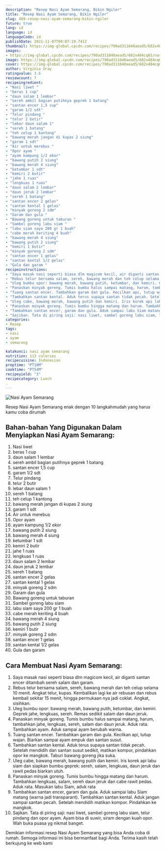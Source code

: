 ```yaml
---
description: "Resep Nasi Ayam Semarang, Bikin Ngiler"
title: "Resep Nasi Ayam Semarang, Bikin Ngiler"
slug: 469-resep-nasi-ayam-semarang-bikin-ngiler
future: true
lang: id
language: id
languageCode: id
publishDate: 2021-11-07T09:07:19.741Z 
thumbnail: https://img-global.cpcdn.com/recipes/790ad311040aead5/682x484cq65/nasi-ayam-semarang-foto-resep-utama.png
images:
- https://img-global.cpcdn.com/recipes/790ad311040aead5/682x484cq65/nasi-ayam-semarang-foto-resep-utama.png
image: https://img-global.cpcdn.com/recipes/790ad311040aead5/682x484cq65/nasi-ayam-semarang-foto-resep-utama.png
cover: https://img-global.cpcdn.com/recipes/790ad311040aead5/682x484cq65/nasi-ayam-semarang-foto-resep-utama.png
author: Virginia Gray
ratingvalue: 3.6
reviewcount: 7
recipeingredient:
- "Nasi liwet "
- "beras 1 cup"
- "daun salam 1 lembar"
- "sereh ambil bagian putihnya geprek 1 batang"
- "santan encer 1,5 cup"
- "garam 1/2 sdt"
- "Telur pindang "
- "telur 2 butir"
- "lebar daun salam 1"
- "sereh 1 batang"
- "teh celup 1 kantong"
- "bawang merah jangan di kupas 2 siung"
- "garam 1 sdt"
- "Air untuk merebus "
- "Opor ayam "
- "ayam kampung 1/2 ekor"
- "bawang putih 2 siung"
- "bawang merah 4 siung"
- "ketumbar 1 sdt"
- "kemiri 2 butir"
- "jahe 1 ruas"
- "lengkuas 1 ruas"
- "daun salam 2 lembar"
- "daun jeruk 2 lembar"
- "sereh 1 batang"
- "santan encer 2 gelas"
- "santan kental 1 gelas"
- "minyak goreng 2 sdm"
- "Garam dan gula "
- "Bawang goreng untuk taburan "
- "Sambel goreng labu siam "
- "labu siam saya 200 gr 1 buah"
- "cabe merah keriting 4 buah"
- "bawang merah 4 siung"
- "bawang putih 2 siung"
- "kemiri 1 butir"
- "minyak goreng 2 sdm"
- "santan encer 1 gelas"
- "santan kental 1/2 gelas"
- "Gula dan garam "
recipeinstructions:
- "Saya masak nasi seperti biasa dlm magicom kecil, air diganti santan encer ditambah sereh salam dan garam."
- "Rebus telur bersama salam, sereh, bawang merah dan teh celup selama 10 menit. Angkat telur, kupas. Kembalikan lagi ke air rebusan dan rebus kembali sekitar 15 menit, hingga permukaan nya jadi coklat. Angkat, sisihkan."
- "Uleg bumbu opor: bawang merah, bawang putih, ketumbar, dan kemiri. Geprek jahe, lengkuas, sereh. Remas sedikit salam dan daun jeruk."
- "Panaskan minyak goreng. Tumis bumbu halus sampai matang, harum, tambahkan jahe, lengkuas, sereh, salam dan daun jeruk. Aduk rata. Tambahkan ayam. Aduk sampai ayam berubah warna."
- "Tuang santan encer. Tambahkan garam dan gula. Kecilkan api, tutup wajan. Biarkan sampai ayam empuk dan santan susut."
- "Tambahkan santan kental. Aduk terus supaya santan tidak pecah. Setelah mendidih dan santan susut sedikit, matikan kompor, pindahkan opor ke mangkok. Taburi bawang goreng jika suka."
- "Uleg cabe, bawang merah, bawang putih dan kemiri. Iris korek api labu siam dan siapkan bumbu geprek: sereh, salam, lengkuas, daun jeruk dan rawit pedas biarkan utuh."
- "Panaskan minyak goreng. Tumis bumbu hingga matang dan harum. Tambahkan lengkuas, salam, sereh daun jeruk dan cabe rawit pedas. Aduk rata. Masukan labu Siam, aduk rata"
- "Tambahkan santan encer, garam dan gula. Aduk sampai labu Siam matang (warna jadi transparant). Tambahkan santan kental. Aduk jangan sampai santan pecah. Setelah mendidih matikan kompor. Pindahkan ke mangkok."
- "Sajikan. Tata di piring saji: nasi liwet, sambel goreng labu siam, telur pindang dan opor ayam. Ayam bisa di suwir, siram dengan kuah opor. Wah buka puasa yg nikmat banget."
categories:
- Resep
tags:
- nasi
- ayam
- semarang

katakunci: nasi ayam semarang 
nutrition: 113 calories
recipecuisine: Indonesian
preptime: "PT10M"
cooktime: "PT54M"
recipeyield: "3"
recipecategory: Lunch
. 
---
```



![Nasi Ayam Semarang](https://img-global.cpcdn.com/recipes/790ad311040aead5/682x484cq65/nasi-ayam-semarang-foto-resep-utama.png)

Resep Nasi Ayam Semarang  enak dengan 10 langkahmudah yang harus kamu coba dirumah

<!--inarticleads1-->

## Bahan-bahan Yang Digunakan Dalam Menyiapkan Nasi Ayam Semarang:

1. Nasi liwet 
1. beras 1 cup
1. daun salam 1 lembar
1. sereh ambil bagian putihnya geprek 1 batang
1. santan encer 1,5 cup
1. garam 1/2 sdt
1. Telur pindang 
1. telur 2 butir
1. lebar daun salam 1
1. sereh 1 batang
1. teh celup 1 kantong
1. bawang merah jangan di kupas 2 siung
1. garam 1 sdt
1. Air untuk merebus 
1. Opor ayam 
1. ayam kampung 1/2 ekor
1. bawang putih 2 siung
1. bawang merah 4 siung
1. ketumbar 1 sdt
1. kemiri 2 butir
1. jahe 1 ruas
1. lengkuas 1 ruas
1. daun salam 2 lembar
1. daun jeruk 2 lembar
1. sereh 1 batang
1. santan encer 2 gelas
1. santan kental 1 gelas
1. minyak goreng 2 sdm
1. Garam dan gula 
1. Bawang goreng untuk taburan 
1. Sambel goreng labu siam 
1. labu siam saya 200 gr 1 buah
1. cabe merah keriting 4 buah
1. bawang merah 4 siung
1. bawang putih 2 siung
1. kemiri 1 butir
1. minyak goreng 2 sdm
1. santan encer 1 gelas
1. santan kental 1/2 gelas
1. Gula dan garam 



<!--inarticleads2-->

## Cara Membuat Nasi Ayam Semarang:

1. Saya masak nasi seperti biasa dlm magicom kecil, air diganti santan encer ditambah sereh salam dan garam.
1. Rebus telur bersama salam, sereh, bawang merah dan teh celup selama 10 menit. Angkat telur, kupas. Kembalikan lagi ke air rebusan dan rebus kembali sekitar 15 menit, hingga permukaan nya jadi coklat. Angkat, sisihkan.
1. Uleg bumbu opor: bawang merah, bawang putih, ketumbar, dan kemiri. Geprek jahe, lengkuas, sereh. Remas sedikit salam dan daun jeruk.
1. Panaskan minyak goreng. Tumis bumbu halus sampai matang, harum, tambahkan jahe, lengkuas, sereh, salam dan daun jeruk. Aduk rata. Tambahkan ayam. Aduk sampai ayam berubah warna.
1. Tuang santan encer. Tambahkan garam dan gula. Kecilkan api, tutup wajan. Biarkan sampai ayam empuk dan santan susut.
1. Tambahkan santan kental. Aduk terus supaya santan tidak pecah. Setelah mendidih dan santan susut sedikit, matikan kompor, pindahkan opor ke mangkok. Taburi bawang goreng jika suka.
1. Uleg cabe, bawang merah, bawang putih dan kemiri. Iris korek api labu siam dan siapkan bumbu geprek: sereh, salam, lengkuas, daun jeruk dan rawit pedas biarkan utuh.
1. Panaskan minyak goreng. Tumis bumbu hingga matang dan harum. Tambahkan lengkuas, salam, sereh daun jeruk dan cabe rawit pedas. Aduk rata. Masukan labu Siam, aduk rata
1. Tambahkan santan encer, garam dan gula. Aduk sampai labu Siam matang (warna jadi transparant). Tambahkan santan kental. Aduk jangan sampai santan pecah. Setelah mendidih matikan kompor. Pindahkan ke mangkok.
1. Sajikan. Tata di piring saji: nasi liwet, sambel goreng labu siam, telur pindang dan opor ayam. Ayam bisa di suwir, siram dengan kuah opor. Wah buka puasa yg nikmat banget.




Demikian informasi  resep Nasi Ayam Semarang   yang bisa Anda coba di rumah. Semoga informasi ini bisa bermanfaat bagi Anda. Terima kasih telah berkujung ke web kami
